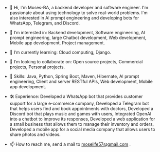 - 👋 Hi, I'm Moses-BA, a backend developer and software engineer. 
      I'm passionate about using technology to solve real-world problems. 
      I'm also interested in AI prompt engineering and developing bots for WhatsApp, Telegram, and Discord.

- 👀 I’m interested in:
      Backend development,
      Software engineering,
      AI prompt engineering,
      large Chatbot development,
      Web development,
      Mobile app development,
      Project management.

- 🌱 I’m currently learning:
      Cloud computing,
      Django.

- 💞️ I’m looking to collaborate on:
      Open source projects,
      Commercial projects,
      Personal projects.

- 🎯 Skills:
      Java,
      Python,
      Spring Boot,
      Maven,
      Hibernate,
      AI prompt engineering,
      Client and server RESTful APIs,
      Web development,
      Mobile app development.

- 🛠️ Experience:
      Developed a WhatsApp bot that provides customer support for a large e-commerce company,
      Developed a Telegram bot that helps users find and book appointments with doctors,
      Developed a Discord bot that plays music and games with users,
      Integrated OpenAI into a chatbot to improve its responses,
      Developed a web application for a small business that allows them to manage their inventory and orders,
      Developed a mobile app for a social media company that allows users to share photos and videos.

- 📫 How to reach me, send a mail to moselife57@gmail.com .

<!---
Moses-BA/Moses-BA is a ✨ special ✨ repository because its `README.md` (this file) appears on your GitHub profile.
You can click the Preview link to take a look at your changes.
--->
